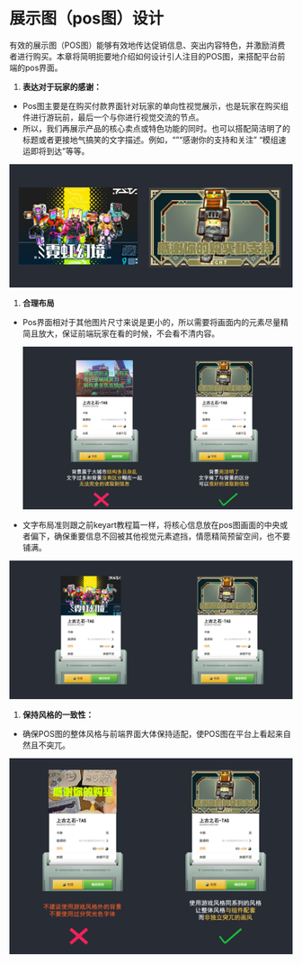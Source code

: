 # 展示图（pos图）设计

有效的展示图（POS图）能够有效地传达促销信息、突出内容特色，并激励消费者进行购买。本章将简明扼要地介绍如何设计引人注目的POS图，来搭配平台前端的pos界面。

1.  **表达对于玩家的感谢：**
-   Pos图主要是在购买付款界面针对玩家的单向性视觉展示，也是玩家在购买组件进行游玩前，最后一个与你进行视觉交流的节点。
-   所以，我们再展示产品的核心卖点或特色功能的同时。也可以搭配简洁明了的标题或者更接地气搞笑的文字描述。例如，“”“感谢你的支持和关注” “模组速运即将到达”等等。

![](./media/9d0020c646e3a3788771e8f72473e71e.png)

1.  **合理布局**
-   Pos界面相对于其他图片尺寸来说是更小的，所以需要将画面内的元素尽量精简且放大，保证前端玩家在看的时候，不会看不清内容。

    ![](./media/2487ea5ca807ffe1e1a24ee6c8fa7c33.png)

-   文字布局准则跟之前keyart教程篇一样，将核心信息放在pos图画面的中央或者偏下，确保重要信息不回被其他视觉元素遮挡，情愿精简预留空间，也不要铺满。

![](./media/c673905b805145370ae4d21e247ee0cb.png)

1.  **保持风格的一致性：**
-   确保POS图的整体风格与前端界面大体保持适配，使POS图在平台上看起来自然且不突兀。

![](./media/ac92221cbdc222d6d6779421cb134b4f.png)
